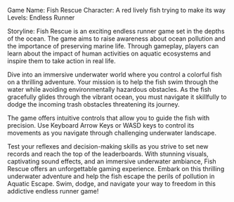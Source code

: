 
Game Name: Fish Rescue
Character: A red lively fish trying to make its way 
Levels: Endless Runner 

Storyline:
Fish Rescue is an exciting endless runner game set in the depths of the ocean. The game aims to raise awareness about ocean pollution and the importance of preserving marine life. Through gameplay, players can learn about the impact of human activities on aquatic ecosystems and inspire them to take action in real life. 

Dive into an immersive underwater world where you control a colorful fish on a thrilling adventure. Your mission is to help the fish swim through the water while avoiding environmentally hazardous obstacles.
As the fish gracefully glides through the vibrant ocean, you must navigate it skillfully to dodge the incoming trash obstacles threatening its journey. 

The game offers intuitive controls that allow you to guide the fish with precision. Use Keyboard Arrow Keys or WASD keys to control its movements as you navigate through challenging underwater landscape. 

Test your reflexes and decision-making skills as you strive to set new records and reach the top of the leaderboards. With stunning visuals, captivating sound effects, and an immersive underwater ambiance, Fish Rescue offers an unforgettable gaming experience. Embark on this thrilling underwater adventure and help the fish escape the perils of pollution in Aquatic Escape. Swim, dodge, and navigate your way to freedom in this addictive endless runner game!
